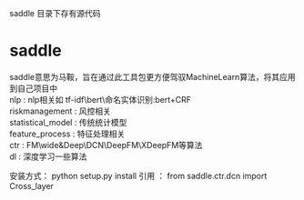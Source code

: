 saddle 目录下存有源代码
# saddle
saddle意思为马鞍，旨在通过此工具包更方便驾驭MachineLearn算法，将其应用到自己项目中  
nlp					: 	nlp相关如 tf-idf\bert\命名实体识别:bert+CRF  
riskmanagement		:	风控相关  
statistical_model	:	传统统计模型  
feature_process		:	特征处理相关  
ctr					: 	FM\wide&Deep\DCN\DeepFM\XDeepFM等算法  
dl					:	深度学习一些算法  

安装方式：  python  setup.py  install 
引用    ： from saddle.ctr.dcn import Cross_layer 
